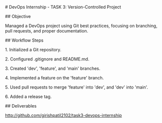 \# DevOps Internship - TASK 3: Version-Controlled Project



\## Objective

Managed a DevOps project using Git best practices, focusing on branching, pull requests, and proper documentation.



\## Workflow Steps

1\. Initialized a Git repository.

2\. Configured .gitignore and README.md.

3\. Created 'dev', 'feature', and 'main' branches.

4\. Implemented a feature on the 'feature' branch.

5\. Used pull requests to merge 'feature' into 'dev', and 'dev' into 'main'.

6\. Added a release tag.



\## Deliverables

http://github.com/girishpatil2102/task3-devops-internship

